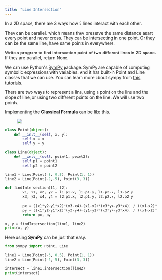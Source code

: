 ```yaml
---
title: "Line Intersection"
---
```


In a 2D space, there are 3 ways how 2 lines interact with each other.

They can be parallel, which means they preserve the same distance apart every point and never cross. They can be intersecting in one point. Or they can be the same line, have same points in everywhere.

Write a program to find intersection point of two different lines in 2D space. If they are parallel, return None.

We can use Python's [SymPy](https://www.sympy.org/) package. SymPy are capable of computing symbolic expressions with variables. And it has built-in Point and Line classes that we can use. You can learn more about sympy from [this tutorials](https://docs.sympy.org/1.5.1/tutorial).

There are two ways to represent a line, using a point on the line and the slope of line, or using two different points on the line. We will use two points.

Implementing the **Classical Formula** can be like this.

<figure><img src="https://wikimedia.org/api/rest_v1/media/math/render/svg/c51a9b486a6ef5a7a08b92d75e71a07888034a9a"></figure>

```python
class Point(object):
    def __init__(self, x, y):
        self.x = x
        self.y = y

class Line(object):
    def __init__(self, point1, point2):
        self.p1 = point1
        self.p2 = point2

line1 = Line(Point(-3, 0.5), Point(1, 1))
line2 = Line(Point(-2,-5), Point(3, 3))

def findIntersection(l1, l2):
        x1, y1, x2, y2 = l1.p1.x, l1.p1.y, l1.p2.x, l1.p2.y
        x3, y3, x4, y4 = l2.p1.x, l2.p1.y, l2.p2.x, l2.p2.y
        
        px = ((x1*y2-y1*x2)*(x3-x4)-(x1-x2)*(x3*y4-y3*x4)) / ((x1-x2)*(y3-y4)-(y1-y2)*(x3-x4))
        py = ((x1*y2-y1*x2)*(y3-y4)-(y1-y2)*(x3*y4-y3*x4)) / ((x1-x2)*(y3-y4)-(y1-y2)*(x3-x4))
        return px, py

x, y = findIntersection(line1, line2)
print(x, y)
```

Here using **SymPy** can be just that easy.

```python
from sympy import Point, Line

line1 = Line(Point(-3, 0.5), Point(1, 1))
line2 = Line(Point(-2,-5), Point(3, 3))

intersect = line1.intersection(line2)
print(intersect)
```
